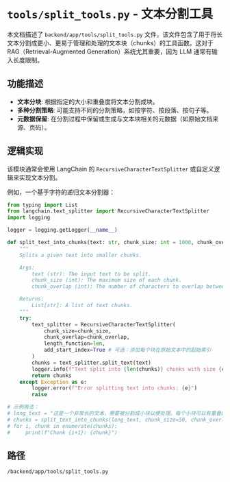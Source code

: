 # `tools/split_tools.py` - 文本分割工具

本文档描述了 `backend/app/tools/split_tools.py` 文件，该文件包含了用于将长文本分割成更小、更易于管理和处理的文本块（chunks）的工具函数。这对于 RAG（Retrieval-Augmented Generation）系统尤其重要，因为 LLM 通常有输入长度限制。

## 功能描述
*   **文本分块**: 根据指定的大小和重叠度将文本分割成块。
*   **多种分割策略**: 可能支持不同的分割策略，如按字符、按段落、按句子等。
*   **元数据保留**: 在分割过程中保留或生成与文本块相关的元数据（如原始文档来源、页码）。

## 逻辑实现
该模块通常会使用 LangChain 的 `RecursiveCharacterTextSplitter` 或自定义逻辑来实现文本分割。

例如，一个基于字符的递归文本分割器：
```python
from typing import List
from langchain.text_splitter import RecursiveCharacterTextSplitter
import logging

logger = logging.getLogger(__name__)

def split_text_into_chunks(text: str, chunk_size: int = 1000, chunk_overlap: int = 200) -> List[str]:
    """
    Splits a given text into smaller chunks.

    Args:
        text (str): The input text to be split.
        chunk_size (int): The maximum size of each chunk.
        chunk_overlap (int): The number of characters to overlap between chunks.

    Returns:
        List[str]: A list of text chunks.
    """
    try:
        text_splitter = RecursiveCharacterTextSplitter(
            chunk_size=chunk_size,
            chunk_overlap=chunk_overlap,
            length_function=len,
            add_start_index=True # 可选：添加每个块在原始文本中的起始索引
        )
        chunks = text_splitter.split_text(text)
        logger.info(f"Text split into {len(chunks)} chunks with size {chunk_size} and overlap {chunk_overlap}.")
        return chunks
    except Exception as e:
        logger.error(f"Error splitting text into chunks: {e}")
        raise

# 示例用法：
# long_text = "这是一个非常长的文本，需要被分割成小块以便处理。每个小块可以有重叠部分，以保留上下文信息。"
# chunks = split_text_into_chunks(long_text, chunk_size=50, chunk_overlap=10)
# for i, chunk in enumerate(chunks):
#     print(f"Chunk {i+1}: {chunk}")
```

## 路径
`/backend/app/tools/split_tools.py`